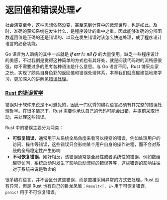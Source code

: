 # 返回值和错误处理✔

社会演变至今，这种思想依然没变，甚至来到计算中的微观世界，也是如此。及时、准确的获知系统在发生什么，是程序设计的重中之重。因此能够准确的分辨函数返回值是正确的还是错误的、以及在发生错误时该怎么快速处理，成了程序设计语言的必备功能。

Go 语言为人诟病的其中一点就是 _**if err != nil {}**_ 的大量使用，缺乏一些程序设计的美感，不过我倒是觉得这种简单的方式也有其好处，就是阅读代码时的流畅感很强，你不需要过多的思考各种语法是什么意思。与 Go 语言不同，Rust 博采众家之长，实现了颇具自身色彩的返回值和错误处理体系，本章我们就高屋建瓴地来学习，更加深入的讲解见[错误处理](https://course.rs/advance/errors.html)。

### [Rust 的错误哲学](https://course.rs/basic/result-error/intro.html#rust-%E7%9A%84%E9%94%99%E8%AF%AF%E5%93%B2%E5%AD%A6) <a href="#rust-de-cuo-wu-zhe-xue" id="rust-de-cuo-wu-zhe-xue"></a>

错误对于软件来说是不可避免的，因此一门优秀的编程语言必须有其完整的错误处理哲学。在很多情况下，Rust 需要你承认自己的代码可能会出错，并提前采取行动，来处理这些错误。

Rust 中的错误主要分为两类：

* **可恢复错误**，通常用于从系统全局角度来看可以接受的错误，例如处理用户的访问、操作等错误，这些错误只会影响某个用户自身的操作进程，而不会对系统的全局稳定性产生影响
* **不可恢复错误**，刚好相反，该错误通常是全局性或者系统性的错误，例如数组越界访问，系统启动时发生了影响启动流程的错误等等，这些错误的影响往往对于系统来说是致命的

很多编程语言，并不会区分这些错误，而是直接采用异常的方式去处理。Rust 没有异常，但是 Rust 也有自己的卧龙凤雏：`Result<T, E>` 用于可恢复错误，`panic!` 用于不可恢复错误。
